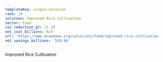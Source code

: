 ```yaml
---
templateKey: single-solution
rank: 24
solution: Improved Rice Cultivation
sector: Food
co2_reduction_gt: 11.34
net_cost_billions: N/A
url: 'https://www.drawdown.org/solutions/food/improved-rice-cultivation'
net_savings_billions: '519.06'
---
```


Improved Rice Cultivation